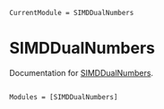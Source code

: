 ```@meta
CurrentModule = SIMDDualNumbers
```

# SIMDDualNumbers

Documentation for [SIMDDualNumbers](https://github.com/JuliaSIMD/SIMDDualNumbers.jl).

```@index
```

```@autodocs
Modules = [SIMDDualNumbers]
```
